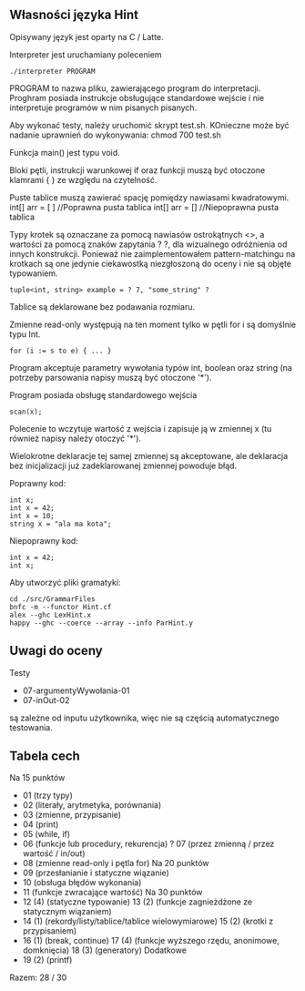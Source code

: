 Własności języka Hint
---------------------
Opisywany język jest oparty na C / Latte.

Interpreter jest uruchamiany poleceniem

    ./interpreter PROGRAM

PROGRAM to nazwa pliku, zawierającego program do interpretacji. Proghram posiada instrukcje obsługujące standardowe wejście i nie interpretuje programów w nim pisanych pisanych.

Aby wykonać testy, należy uruchomić skrypt test.sh. KOnieczne może być nadanie uprawnień do wykonywania:
    chmod 700 test.sh

Funkcja main() jest typu void.

Bloki pętli, instrukcji warunkowej if oraz funkcji muszą być otoczone klamrami { } ze względu na czytelność.

Puste tablice muszą zawierać spację pomiędzy nawiasami kwadratowymi.
    int[] arr = [ ]     //Poprawna pusta tablica
    int[] arr = []      //Niepoprawna pusta tablica

Typy krotek są oznaczane za pomocą nawiasów ostrokątnych <>, a wartości za pomocą znaków zapytania ? ?, dla wizualnego odróżnienia od innych konstrukcji. Ponieważ nie zaimplementowałem pattern-matchingu na krotkach są one jedynie ciekawostką niezgłoszoną do oceny i nie są objęte typowaniem.

    tuple<int, string> example = ? 7, "some_string" ?

Tablice są deklarowane bez podawania rozmiaru.

Zmienne read-only występują na ten moment tylko w pętli for i są domyślnie typu Int.

    for (i := s to e) { ... }

Program akceptuje parametry wywołania typów int, boolean oraz string (na potrzeby parsowania napisy muszą być otoczone '*').

Program posiada obsługę standardowego wejścia

    scan(x);

Polecenie to wczytuje wartość z wejścia i zapisuje ją w zmiennej x (tu również napisy należy otoczyć '*').

Wielokrotne deklaracje tej samej zmiennej są akceptowane, ale deklaracja bez inicjalizacji już zadeklarowanej zmiennej powoduje błąd.

Poprawny kod:

    int x;
    int x = 42;
    int x = 10;
    string x = "ala ma kota";

Niepoprawny kod:

    int x = 42;
    int x;

Aby utworzyć pliki gramatyki:

    cd ./src/GrammarFiles
    bnfc -m --functor Hint.cf
    alex --ghc LexHint.x
    happy --ghc --coerce --array --info ParHint.y

Uwagi do oceny
--------------

Testy
 * 07-argumentyWywołania-01
 * 07-inOut-02

są zależne od inputu użytkownika, więc nie są częścią automatycznego testowania.

Tabela cech
-----------
  Na 15 punktów
  + 01 (trzy typy)
  + 02 (literały, arytmetyka, porównania)
  + 03 (zmienne, przypisanie)
  + 04 (print)
  + 05 (while, if)
  + 06 (funkcje lub procedury, rekurencja)
  ? 07 (przez zmienną / przez wartość / in/out)
  + 08 (zmienne read-only i pętla for)
  Na 20 punktów
  + 09 (przesłanianie i statyczne wiązanie)
  + 10 (obsługa błędów wykonania)
  + 11 (funkcje zwracające wartość)
  Na 30 punktów
  + 12 (4) (statyczne typowanie)
    13 (2) (funkcje zagnieżdżone ze statycznym wiązaniem)
  + 14 (1) (rekordy/listy/tablice/tablice wielowymiarowe)
    15 (2) (krotki z przypisaniem)
  + 16 (1) (break, continue)
    17 (4) (funkcje wyższego rzędu, anonimowe, domknięcia)
    18 (3) (generatory)
  Dodatkowe
  + 19 (2) (printf)

Razem: 28 / 30

